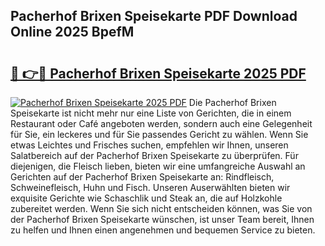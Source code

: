 ## Pacherhof Brixen Speisekarte PDF Download Online 2025 BpefM

# <h2><a href="http://gc6vh0.nevu.top/?p=Pacherhof+Brixen+Speisekarte">🔗 👉🔴 Pacherhof Brixen Speisekarte 2025 PDF</a></h2>

[![Pacherhof Brixen Speisekarte 2025 PDF](https://i.imgur.com/dBaPXMq.png)](http://gc6vh0.nevu.top/?p=Pacherhof+Brixen+Speisekarte)
Die Pacherhof Brixen Speisekarte ist nicht mehr nur eine Liste von Gerichten, die in einem Restaurant oder Café angeboten werden, sondern auch eine Gelegenheit für Sie, ein leckeres und für Sie passendes Gericht zu wählen. Wenn Sie etwas Leichtes und Frisches suchen, empfehlen wir Ihnen, unseren Salatbereich auf der Pacherhof Brixen Speisekarte zu überprüfen. Für diejenigen, die Fleisch lieben, bieten wir eine umfangreiche Auswahl an Gerichten auf der Pacherhof Brixen Speisekarte an: Rindfleisch, Schweinefleisch, Huhn und Fisch. Unseren Auserwählten bieten wir exquisite Gerichte wie Schaschlik und Steak an, die auf Holzkohle zubereitet werden. Wenn Sie sich nicht entscheiden können, was Sie von der Pacherhof Brixen Speisekarte wünschen, ist unser Team bereit, Ihnen zu helfen und Ihnen einen angenehmen und bequemen Service zu bieten.
